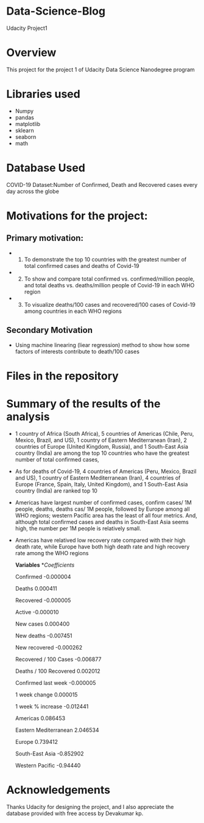 # Data-Science-Blog
Udacity Project1

# Overview

This project for the project 1 of Udacity Data Science Nanodegree program

# Libraries used

- Numpy
- pandas
- matplotlib
- sklearn
- seaborn
- math

# Database Used

COVID-19 Dataset:Number of Confirmed, Death and Recovered cases every day across the globe

# Motivations for the project:

## Primary motivation: 

- 1.  To demonstrate the top 10 countries with the greatest number of total confirmed cases and deaths of Covid-19
- 2.  To show and compare total confirmed vs. confirmed/million people, and total deaths vs. deaths/million people of Covid-19 in each WHO region
- 3.  To visualize deaths/100 cases and recovered/100 cases of Covid-19 among countries in each WHO regions

## Secondary Motivation
- Using machine linearing (liear regression) method to show how some factors of interests contribute to death/100 cases 

# Files in the repository


# Summary of the results of the analysis

- 1 country of Africa (South Africa), 5 countries of Americas (Chile, Peru, Mexico, Brazil, and US), 1 country of Eastern Mediterranean (Iran), 2 countries of Europe (United Kingdom, Russia), and 1 South-East Asia country (India) are among the top 10 countries who have the greatest number of total confirmed cases, 

- As for deaths of Covid-19, 4 countries of Americas (Peru, Mexico, Brazil and US), 1 country of Eastern Mediterranean (Iran), 4 countries of Europe (France, Spain, Italy, United Kingdom), and 1 South-East Asia country (India) are ranked top 10

- Americas have largest number of confirmed cases, confirm cases/ 1M people, deaths, deaths cas/ 1M people, followed by Europe among all WHO regions; western Pacific area has the least of all four metrics.  And, although total confirmed cases and deaths in South-East Asia seems high, the number per 1M people is relatively small. 

- Americas have relatived low recovery rate compared with their high death rate, while Europe have both high death rate and high recovery rate among the WHO regions


  **Variables**  **Coefficients*
  
  Confirmed	-0.000004
  
	Deaths	0.000411
  
	Recovered	-0.000005
  
	Active	-0.000010
  
	New cases	0.000400
  
	New deaths	-0.007451
  
	New recovered	-0.000262
	
	Recovered / 100 Cases	-0.006877
	
	Deaths / 100 Recovered	0.002012
	
	Confirmed last week	-0.000005
	
	1 week change	0.000015
	
	1 week % increase	-0.012441
	
	Americas	0.086453
	
	Eastern Mediterranean	2.046534
	
	Europe	0.739412
	
	South-East Asia	-0.852902
	
	Western Pacific	-0.94440



# Acknowledgements

Thanks Udacity for designing the project, and I also appreciate the database provided with free access by Devakumar kp.
